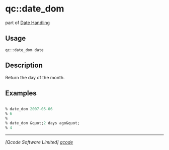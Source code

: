 qc::date_dom
============

part of [Date Handling](../qc/wiki/DateHandling)

Usage
-----
`qc::date_dom date`

Description
-----------
Return the day of the month.

Examples
--------
```tcl

% date_dom 2007-05-06
% 6
%
% date_dom &quot;2 days ago&quot;
% 4

```

----------------------------------
*[Qcode Software Limited] [qcode]*

[qcode]: www.qcode.co.uk "Qcode Software"